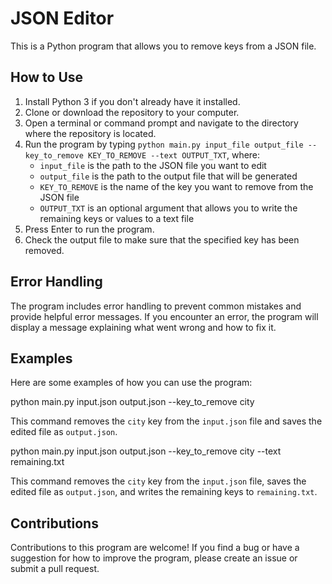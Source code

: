 # JSON Editor

This is a Python program that allows you to remove keys from a JSON file.

## How to Use

1. Install Python 3 if you don't already have it installed.
2. Clone or download the repository to your computer.
3. Open a terminal or command prompt and navigate to the directory where the repository is located.
4. Run the program by typing `python main.py input_file output_file --key_to_remove KEY_TO_REMOVE --text OUTPUT_TXT`, where:
   - `input_file` is the path to the JSON file you want to edit
   - `output_file` is the path to the output file that will be generated
   - `KEY_TO_REMOVE` is the name of the key you want to remove from the JSON file
   - `OUTPUT_TXT` is an optional argument that allows you to write the remaining keys or values to a text file
5. Press Enter to run the program.
6. Check the output file to make sure that the specified key has been removed.

## Error Handling

The program includes error handling to prevent common mistakes and provide helpful error messages. If you encounter an error, the program will display a message explaining what went wrong and how to fix it.

## Examples

Here are some examples of how you can use the program:

python main.py input.json output.json --key_to_remove city


This command removes the `city` key from the `input.json` file and saves the edited file as `output.json`.


python main.py input.json output.json --key_to_remove city --text remaining.txt


This command removes the `city` key from the `input.json` file, saves the edited file as `output.json`, and writes the remaining keys to `remaining.txt`.

## Contributions

Contributions to this program are welcome! If you find a bug or have a suggestion for how to improve the program, please create an issue or submit a pull request.
